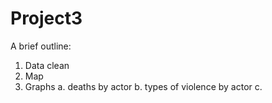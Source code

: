 # Project3

A brief outline:

1. Data
    clean
2. Map
3. Graphs
    a. deaths by actor
    b. types of violence by actor
    c. 